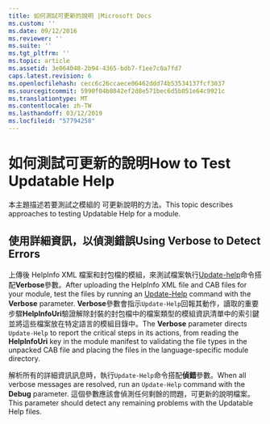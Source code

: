 ```yaml
---
title: 如何測試可更新的說明 |Microsoft Docs
ms.custom: ''
ms.date: 09/12/2016
ms.reviewer: ''
ms.suite: ''
ms.tgt_pltfrm: ''
ms.topic: article
ms.assetid: 3e064048-2b94-4365-bdb7-f1ee7c0a7fd7
caps.latest.revision: 6
ms.openlocfilehash: cecc6c26ccaece06462ddd74b53534137fcf3037
ms.sourcegitcommit: 5990f04b8042ef2d8e571bec6d5b051e64c9921c
ms.translationtype: MT
ms.contentlocale: zh-TW
ms.lasthandoff: 03/12/2019
ms.locfileid: "57794258"
---
```

# <a name="how-to-test-updatable-help"></a><span data-ttu-id="c35bd-102">如何測試可更新的說明</span><span class="sxs-lookup"><span data-stu-id="c35bd-102">How to Test Updatable Help</span></span>

<span data-ttu-id="c35bd-103">本主題描述若要測試之模組的 可更新說明的方法。</span><span class="sxs-lookup"><span data-stu-id="c35bd-103">This topic describes approaches to testing Updatable Help for a module.</span></span>

## <a name="using-verbose-to-detect-errors"></a><span data-ttu-id="c35bd-104">使用詳細資訊，以偵測錯誤</span><span class="sxs-lookup"><span data-stu-id="c35bd-104">Using Verbose to Detect Errors</span></span>

<span data-ttu-id="c35bd-105">上傳後 HelpInfo XML 檔案和封包檔的模組，來測試檔案執行[Update-help](/powershell/module/Microsoft.PowerShell.Core/Update-Help)命令搭配**Verbose**參數。</span><span class="sxs-lookup"><span data-stu-id="c35bd-105">After uploading the HelpInfo XML file and CAB files for your module, test the files by running an [Update-Help](/powershell/module/Microsoft.PowerShell.Core/Update-Help) command with the **Verbose** parameter.</span></span> <span data-ttu-id="c35bd-106">**Verbose**參數會指示`Update-Help`回報其動作，讀取的重要步驟**HelpInfoUri**驗證解除封裝的封包檔中的檔案類型的模組資訊清單中的索引鍵並將這些檔案放在特定語言的模組目錄中。</span><span class="sxs-lookup"><span data-stu-id="c35bd-106">The **Verbose** parameter directs `Update-Help` to report the critical steps in its actions, from reading the **HelpInfoUri** key in the module manifest to validating the file types in the unpacked CAB file and placing the files in the language-specific module directory.</span></span>

<span data-ttu-id="c35bd-107">解析所有的詳細資訊訊息時，執行`Update-Help`命令搭配**偵錯**參數。</span><span class="sxs-lookup"><span data-stu-id="c35bd-107">When all verbose messages are resolved, run an `Update-Help` command with the **Debug** parameter.</span></span> <span data-ttu-id="c35bd-108">這個參數應該會偵測任何剩餘的問題，可更新的說明檔案。</span><span class="sxs-lookup"><span data-stu-id="c35bd-108">This parameter should detect any remaining problems with the Updatable Help files.</span></span>